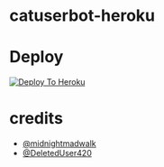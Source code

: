 # catuserbot-heroku

# Deploy
[![Deploy To Heroku](https://www.herokucdn.com/deploy/button.svg)](https://dashboard.heroku.com/new?button-url=https%3A%2F%2Fgithub.com%2FMr-confused%2Fcatpack&template=https%3A%2F%2Fgithub.com%2FMr-confused%2Fcatpack)

# credits
   - [@midnightmadwalk](https://t.me/midnightmadwalk)
   - [@DeletedUser420](https://t.me/DeletedUser420)
